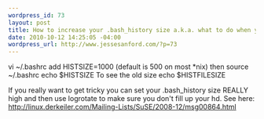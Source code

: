 ```yaml
--- 
wordpress_id: 73
layout: post
title: How to increase your .bash_history size a.k.a. what to do when you suffer from short term command line syntax loss
date: 2010-10-12 14:25:05 -04:00
wordpress_url: http://www.jessesanford.com/?p=73
---
```

vi ~/.bashrc 
add 
HISTSIZE=1000
(default is 500 on most *nix)
then
source ~/.bashrc
echo $HISTSIZE
To see the old size
echo $HISTFILESIZE

If you really want to get tricky you can set your .bash_history size REALLY high and then use logrotate to make sure you don't fill up your hd.
See here:
http://linux.derkeiler.com/Mailing-Lists/SuSE/2008-12/msg00864.html
